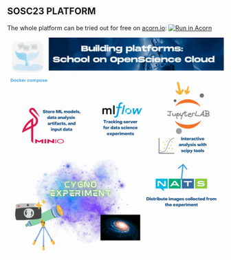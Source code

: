 ## SOSC23 PLATFORM

The whole platform can be tried out for free on [acorn.io](https://acorn.io): [![Run in Acorn](https://acorn.io/v1-ui/run/badge?image=docker.io+dciangot+sosc-platform-acorn:v1&ref=dciangot)](https://acorn.io/run/docker.io/dciangot/sosc-platform-acorn:v1?ref=dciangot)


![From compose to k8s via Acorn](./sosc2023.gif)
